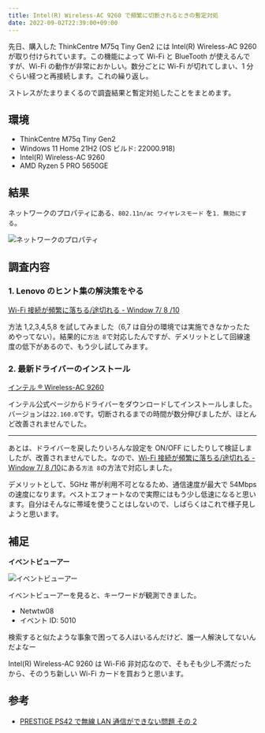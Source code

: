 ```yaml
---
title: Intel(R) Wireless-AC 9260 で頻繁に切断されるときの暫定対処
date: 2022-09-02T22:39:00+09:00
---
```


先日、購入した ThinkCentre M75q Tiny Gen2 には Intel(R) Wireless-AC 9260 が取り付けられています。この機能によって Wi-Fi と BlueTooth が使えるんですが、Wi-Fi の動作が非常におかしい。数分ごとに Wi-Fi が切れてしまい、1 分ぐらい経つと再接続します。これの繰り返し。

ストレスがたまりまくるので調査結果と暫定対処したことをまとめます。

## 環境

- ThinkCentre M75q Tiny Gen2
- Windows 11 Home 21H2 (OS ビルド: 22000.918)
- Intel(R) Wireless-AC 9260
- AMD Ryzen 5 PRO 5650GE

## 結果

ネットワークのプロパティにある、`802.11n/ac ワイヤレスモード` を`1. 無効にする`。

![ネットワークのプロパティ](https://i.gyazo.com/2f127fa955fd049466bce0b60630a632.png)

## 調査内容

### 1. Lenovo のヒント集の解決策をやる

[Wi-Fi 接続が頻繁に落ちる/途切れる - Window 7/ 8 /10](https://support.lenovo.com/jp/ja/solutions/ht502846-frequent-drops-or-intermittent-wireless-connection-windows-7-8-10)

方法 1,2,3,4,5,8 を試してみました（6,7 は自分の環境では実施できなかったためやってない）。結果的に`方法 8`で対応したんですが、デメリットとして回線速度の低下があるので、もう少し試してみます。

### 2. 最新ドライバーのインストール

[インテル ® Wireless-AC 9260](https://www.intel.co.jp/content/www/jp/ja/products/sku/99445/intel-wirelessac-9260/downloads.html)

インテル公式ページからドライバーをダウンロードしてインストールしました。バージョンは`22.160.0`です。切断されるまでの時間が数分伸びましたが、ほとんど改善されませんでした。

---

あとは、ドライバーを戻したりいろんな設定を ON/OFF にしたりして検証しましたが、改善されませんでした。なので、[Wi-Fi 接続が頻繁に落ちる/途切れる - Window 7/ 8 /10](https://support.lenovo.com/jp/ja/solutions/ht502846-frequent-drops-or-intermittent-wireless-connection-windows-7-8-10)にある`方法 8`の方法で対応しました。

デメリットとして、5GHz 帯が利用不可となるため、通信速度が最大で 54Mbps の速度になります。ベストエフォートなので実際にはもう少し低速になると思います。自分はそんなに帯域を使うことはしないので、しばらくはこれで様子見しようと思います。

## 補足

**イベントビューアー**

![イベントビューアー](https://i.gyazo.com/def9baa8e51754ecbe39d4677f5591b4.png)

イベントビューアーを見ると、キーワードが観測できました。

- Netwtw08
- イベント ID: 5010

検索すると似たような事象で困ってる人はいるんだけど、誰一人解決してないんだよなー

Intel(R) Wireless-AC 9260 は Wi-Fi6 非対応なので、そもそも少し不満だったから、そのうち新しい Wi-Fi カードを買おうと思います。

## 参考

- [PRESTIGE PS42 で無線 LAN 通信ができない問題 その 2](https://zakkicho.jp/2019/08/14/prestige-ps42%E3%81%A7%E7%84%A1%E7%B7%9Alan%E9%80%9A%E4%BF%A1%E3%81%8C%E3%81%A7%E3%81%8D%E3%81%AA%E3%81%84%E5%95%8F%E9%A1%8C-%E3%81%9D%E3%81%AE2/)
